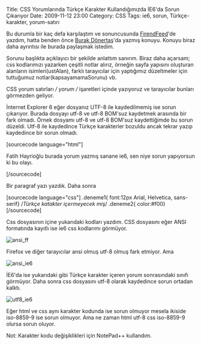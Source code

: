 Title: CSS Yorumlarında Türkçe Karakter Kullandığımızda İE6&#039;da Sorun Çıkarıyor
Date: 2009-11-12 23:00
Category: CSS
Tags: ie6, sorun, Türkçe-karakter, yorum-satırı

Bu durumla bir kaç defa karşılaştım ve sonuncusunda [FirendFeed][]'de
yazdım, hatta benden önce [Burak Dönertaş][]'da yazmış konuyu. Konuyu
biraz daha ayrıntısı ile burada paylaşmak istedim.

Sorunu başlıkta açıklayıcı bir şekilde anlattım sanırım. Biraz daha
açarsam; css kodlarımızı yazarken çeşitli notlar alırız, örneğin sayfa
yapısını oluşturan alanların isimleri(ustAlan), farklı tarayıcılar için
yaptığımız düzeltmeler için tuttuğumuz notlar(kapsayamamaSorunu) vb.

CSS yorum satırları **/* yorum */** işaretleri içinde yazıyoruz ve
tarayıcılar bunları görmezden geliyor.

İnternet Explorer 6 eğer dosyanız UTF-8 ile kaydedilmemiş ise sorun
çıkarıyor. Burada dosyayı utf-8 ve utf-8 BOM'suz kaydetmek arasında bir
fark olmadı. Örnek dosyamı utf-8 ve utf-8 BOM'suz kaydettiğimde bu sorun
düzeldi. Utf-8 ile kaydedince Türkçe karakterler bozuldu ancak tekrar
yazıp kaydedince bir sorun olmadı.

[sourcecode language="html"] <!DOCTYPE html PUBLIC "-//W3C//DTD XHTML
1.0 Transitional//EN"
"http://www.w3.org/TR/xhtml1/DTD/xhtml1-transitional.dtd"> <html
xmlns="http://www.w3.org/1999/xhtml"> <head> <meta
http-equiv="Content-Type" content="text/html; charset=utf-8" />
<title>Untitled Document</title> <style type="text/css"> @import
url("stil.css"); </style> </head> <body> <p class="deneme1
deneme2">Fatih Hayrioğlu burada yorum yazmış sanane ie6, sen niye sorun
yapıyorsun ki bu olayı.</p> </body> </html> [/sourcecode]

Bir paragraf yazı yazdık. Daha sonra

[sourcecode language="css"] .deneme1{ font:12px Arial, Helvetica,
sans-serif} /*Türkçe katakter içermeyecek miş*/ .deneme2{ color:#f00}
[/sourcecode]

Css dosyasının içine yukarıdaki kodları yazdım. CSS dosyasını eğer ANSI
formatında kayıtlı ise ie6 css kodlarımı görmüyor.

![ansi_ff][]

Firefox ve diğer tarayıcılar ansi olmuş utf-8 olmuş fark etmiyor. Ama

![ansi_ie6][]

İE6'da ise yukarıdaki gibi Türkçe karakter içeren yorum sonrasındaki
sınıfı görmüyor. Daha sonra css dosyasını utf-8 olarak kaydedince sorun
ortadan kalktı.

![utf8_ie6][]

Eğer html ve css aynı karakter kodunda ise sorun olmuyor mesela ikiside
iso-8859-9 ise sorun olmuyor. Ama ne zaman html utf-8 css iso-8859-9
olursa sorun oluyor.

Not: Karakter kodu değişiklikleri için NotePad++ kullandım.

</p>

  [FirendFeed]: http://ff.im/af0XB
  [Burak Dönertaş]: http://ff.im/86KsI
  [ansi_ff]: http://www.fatihhayrioglu.com/wp-content/ansi_ff.gif
    "ansi_ff"
  [ansi_ie6]: http://www.fatihhayrioglu.com/wp-content/ansi_ie6.gif
    "ansi_ie6"
  [utf8_ie6]: http://www.fatihhayrioglu.com/wp-content/utf8_ie6.gif
    "utf8_ie6"
